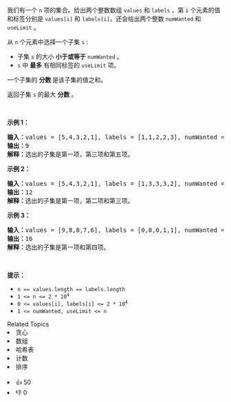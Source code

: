 <p>我们有一个&nbsp;<code>n</code>&nbsp;项的集合。给出两个整数数组&nbsp;<code>values</code>&nbsp;和 <code>labels</code>&nbsp;，第 <code>i</code> 个元素的值和标签分别是&nbsp;<code>values[i]</code>&nbsp;和&nbsp;<code>labels[i]</code>。还会给出两个整数&nbsp;<code>numWanted</code>&nbsp;和 <code>useLimit</code> 。</p>

<p>从 <code>n</code> 个元素中选择一个子集 <code>s</code> :</p>

<ul> 
 <li>子集 <code>s</code> 的大小&nbsp;<strong>小于或等于</strong> <code>numWanted</code> 。</li> 
 <li><code>s</code> 中 <strong>最多</strong> 有相同标签的 <code>useLimit</code> 项。</li> 
</ul>

<p>一个子集的&nbsp;<strong>分数&nbsp;</strong>是该子集的值之和。</p>

<p>返回子集&nbsp;<code>s</code> 的最大 <strong>分数</strong> 。</p>

<p>&nbsp;</p>

<p><strong>示例 1：</strong></p>

<pre>
<strong>输入：</strong>values = [5,4,3,2,1], labels = [1,1,2,2,3], numWanted = 3, useLimit = 1
<strong>输出：</strong>9
<strong>解释：</strong>选出的子集是第一项，第三项和第五项。
</pre>

<p><strong>示例 2：</strong></p>

<pre>
<strong>输入：</strong>values = [5,4,3,2,1], labels = [1,3,3,3,2], numWanted = 3, useLimit = 2
<strong>输出：</strong>12
<strong>解释：</strong>选出的子集是第一项，第二项和第三项。
</pre>

<p><strong>示例 3：</strong></p>

<pre>
<strong>输入：</strong>values = [9,8,8,7,6], labels = [0,0,0,1,1], numWanted = 3, useLimit = 1
<strong>输出：</strong>16
<strong>解释：</strong>选出的子集是第一项和第四项。
</pre>

<p>&nbsp;</p>

<p><strong>提示：</strong></p>

<ul> 
 <li><code>n == values.length == labels.length</code></li> 
 <li><code>1 &lt;= n &lt;= 2 * 10<sup>4</sup></code></li> 
 <li><code>0 &lt;= values[i], labels[i] &lt;= 2 * 10<sup>4</sup></code></li> 
 <li><code>1 &lt;= numWanted, useLimit &lt;= n</code></li> 
</ul>

<div><div>Related Topics</div><div><li>贪心</li><li>数组</li><li>哈希表</li><li>计数</li><li>排序</li></div></div><br><div><li>👍 50</li><li>👎 0</li></div>